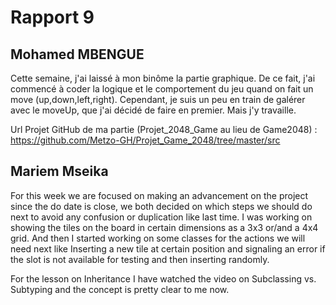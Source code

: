 # Rapport 9

## Mohamed MBENGUE

Cette semaine, j'ai laissé à mon binôme la partie graphique. De ce fait, j'ai commencé à coder la logique et le comportement du jeu quand on fait un move (up,down,left,right). Cependant, je suis un peu en train de galérer avec le moveUp, que j'ai décidé de faire en premier. Mais j'y travaille.

Url Projet GitHub de ma partie (Projet_2048_Game au lieu de Game2048) : https://github.com/Metzo-GH/Projet_Game_2048/tree/master/src



## Mariem Mseika

For this week we are focused on making an advancement on the project since the do date is close, we both decided on which steps we should do next to avoid any confusion or duplication like last time. I was working on showing the tiles on the board in certain dimensions as a 3x3 or/and a 4x4 grid.
And then I started working on some classes for the actions we will need next like Inserting a new tile at certain position and signaling an error if the slot is not available for testing and then inserting randomly.

For the lesson on Inheritance I have watched the video on Subclassing vs. Subtyping and the concept is pretty clear to me now. 
